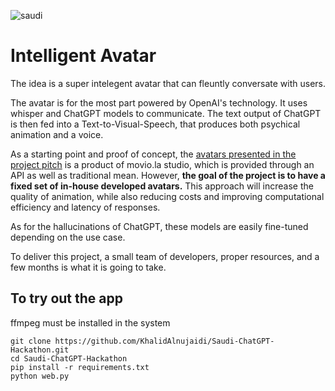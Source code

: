 ![saudi](https://user-images.githubusercontent.com/93127443/226091650-606a897a-c964-4d4d-a32e-b728dcd58585.png)


# Intelligent Avatar


The idea is a super intelegent avatar that can fleuntly conversate with users.

The avatar is for the most part powered by OpenAI's technology. It uses whisper and ChatGPT models to communicate.
The text output of ChatGPT is then fed into a Text-to-Visual-Speech, that produces both psychical animation and a voice.

As a starting point and proof of concept, the [avatars presented in the project pitch](https://youtu.be/RSBSzHvDC1w) is a product of movio.la studio, which is provided through an API as well as traditional mean. However, <b>the goal of the project is to have a fixed set of in-house developed avatars.</b> This approach will increase the quality of animation, while also reducing costs and improving computational efficiency and latency of responses. 

As for the hallucinations of ChatGPT, these models are easily fine-tuned depending on the use case.

To deliver this project, a small team of developers, proper resources, and a few months is what it is going to take. 


## To try out the app
ffmpeg must be installed in the system <br>
```
git clone https://github.com/KhalidAlnujaidi/Saudi-ChatGPT-Hackathon.git 
cd Saudi-ChatGPT-Hackathon
pip install -r requirements.txt
python web.py
```

